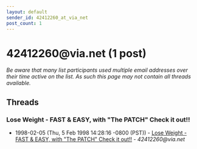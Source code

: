 ```yaml
---
layout: default
sender_id: 42412260_at_via_net
post_count: 1
---
```


# 42412260<span>@</span>via.net (1 post)

_Be aware that many list participants used multiple email addresses over their time active on the list. As such this page may not contain all threads available._

## Threads

### Lose  Weight - FAST & EASY, with  "The  PATCH"   Check it out!!
+ 1998-02-05 (Thu, 5 Feb 1998 14:28:16 -0800 (PST)) - [Lose  Weight - FAST & EASY, with  "The  PATCH"   Check it out!!](/archive/1998/02/de62cc9f81b82d550b7240a2b26710c1ffe7d6622449ab2b97c8277198dbce70) - _42412260@via.net_

